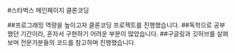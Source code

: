 #스타벅스 메인페이지 클론코딩

##프로그래밍 역량을 높이고자 클론코딩 프로젝트를 진행했습니다.
##독학으로 공부했던 기간이라, 혼자서 구현하기 어려운 부분이 많았습니다.
##구글링과 깃허브를 살펴보며 전문가분들의 코드를 참고하며 진행했습니다.
